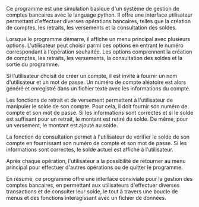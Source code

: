 Ce programme est une simulation basique d'un système de gestion de comptes bancaires avec le language python. 
Il offre une interface utilisateur permettant d'effectuer diverses opérations bancaires, telles que la création de comptes, 
les retraits, les versements et la consultation des soldes.

Lorsque le programme démarre, il affiche un menu principal avec plusieurs options. 
L'utilisateur peut choisir parmi ces options en entrant le numéro correspondant à l'opération souhaitée. 
Les options comprennent la création de comptes, les retraits, les versements, la consultation des soldes et la sortie du programme.

Si l'utilisateur choisit de créer un compte, il est invité à fournir un nom d'utilisateur et un mot de passe. 
Un numéro de compte aléatoire est alors généré et enregistré dans un fichier texte avec les informations du compte.

Les fonctions de retrait et de versement permettent à l'utilisateur de manipuler le solde de son compte. 
Pour cela, il doit fournir son numéro de compte et son mot de passe. Si les informations sont correctes et si le solde est suffisant pour un retrait, 
le montant est retiré du solde. De même, pour un versement, le montant est ajouté au solde.

La fonction de consultation permet à l'utilisateur de vérifier le solde de son compte en fournissant son numéro de compte et son mot de passe. 
Si les informations sont correctes, le solde actuel est affiché à l'utilisateur.

Après chaque opération, l'utilisateur a la possibilité de retourner au menu principal pour effectuer d'autres opérations ou de quitter le programme.

En résumé, ce programme offre une interface conviviale pour la gestion des comptes bancaires, 
en permettant aux utilisateurs d'effectuer diverses transactions et de consulter leur solde, 
le tout à travers une boucle de menus et des fonctions interagissant avec un fichier de données.
